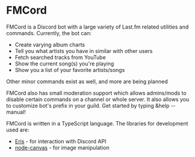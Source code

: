 # FMCord

FMCord is a Discord bot with a large variety of Last.fm related utilities and commands. Currently, the bot can:

- Create varying album charts
- Tell you what artists you have in similar with other users
- Fetch searched tracks from YouTube
- Show the current song(s) you're playing
- Show you a list of your favorite artists/songs

Other minor commands exist as well, and more are being planned

FMCord also has small moderation support which allows admins/mods to disable certain commands on a channel or whole server. It also allows you to customize bot's prefix in your guild. Get started by typing &help --manual!

FMCord is written in a TypeScript language. The libraries for development used are:
- [Eris](https://abal.moe/Eris) - for interaction with Discord API
- [node-canvas](https://www.npmjs.com/package/canvas) - for image manipulation
